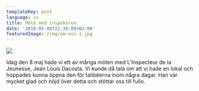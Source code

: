 ```yaml
---
templateKey: post
language: sv
title: Möte med inspekören
date: '2018-05-08T22:38:00+02:00'
featuredImage: /img/om-oss-1.jpg
---
```

![](/img/om-oss-1.jpg)

Idag den 8 maj hade vi ett av många möten med L’Inspecteur de la Jeunesse, Jean Louis Dacosta. Vi kunde då tala om att vi hade en lokal och hoppades kunna öppna den för talibéerna inom några dagar. Han var mycket glad och nöjd över detta och stöttar oss till fullo.
